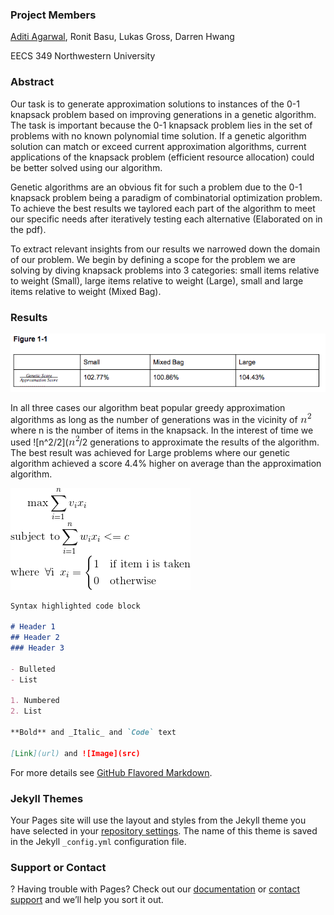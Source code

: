 ### Project Members
[Aditi Agarwal](aditiagarwal2020@u.northwestern.edu), Ronit Basu, Lukas Gross, Darren Hwang

EECS 349 Northwestern University
### Abstract
Our task is to generate approximation solutions to instances of the 0-1 knapsack problem based on improving generations in a genetic algorithm. The task is important because the 0-1 knapsack problem lies in the set of problems with no known polynomial time solution. If a genetic algorithm solution can match or exceed current approximation algorithms, current applications of the knapsack problem (efficient resource allocation) could be better solved using our algorithm. 

Genetic algorithms are an obvious fit for such a problem due to the 0-1 knapsack problem being a paradigm of combinatorial optimization problem. To achieve the best results we taylored each part of the algorithm to meet our specific needs after iteratively testing each alternative (Elaborated on in the pdf).

To extract relevant insights from our results we narrowed down the domain of our problem. We begin by defining a scope for the problem we are solving by diving knapsack problems into 3 categories: small items relative to weight (Small), large items relative to weight (Large), small and large items relative to weight (Mixed Bag). 

### Results
![Results](./Results_Table.png)

In all three cases our algorithm beat popular greedy approximation algorithms as long as the number of generations was in the vicinity of ![n^2](./n2.png) where n is the number of items in the knapsack. In the interest of time we used ![n^2/2](![n^2](./n2.png)/2 generations to approximate the results of the algorithm. The best result was achieved for Large problems where our genetic algorithm achieved a score 4.4% higher on average than the approximation algorithm.


![Knapsack Problem](./knapsack_0_1.png)
```markdown
Syntax highlighted code block

# Header 1
## Header 2
### Header 3

- Bulleted
- List

1. Numbered
2. List

**Bold** and _Italic_ and `Code` text

[Link](url) and ![Image](src)
```

For more details see [GitHub Flavored Markdown](https://guides.github.com/features/mastering-markdown/).

### Jekyll Themes

Your Pages site will use the layout and styles from the Jekyll theme you have selected in your [repository settings](https://github.com/darrenhwang1/EECS_349_Website/settings). The name of this theme is saved in the Jekyll `_config.yml` configuration file.

### Support or Contact
?
Having trouble with Pages? Check out our [documentation](https://help.github.com/categories/github-pages-basics/) or [contact support](https://github.com/contact) and we’ll help you sort it out.

